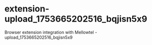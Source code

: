 # extension-upload_1753665202516_bqjisn5x9
Browser extension integration with Mellowtel - upload_1753665202516_bqjisn5x9
